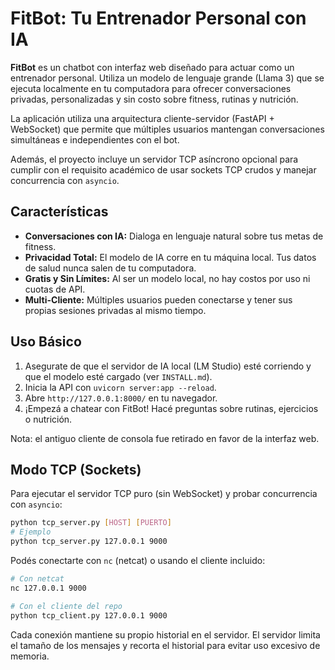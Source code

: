 # FitBot: Tu Entrenador Personal con IA

**FitBot** es un chatbot con interfaz web diseñado para actuar como un entrenador personal. Utiliza un modelo de lenguaje grande (Llama 3) que se ejecuta localmente en tu computadora para ofrecer conversaciones privadas, personalizadas y sin costo sobre fitness, rutinas y nutrición.

La aplicación utiliza una arquitectura cliente-servidor (FastAPI + WebSocket) que permite que múltiples usuarios mantengan conversaciones simultáneas e independientes con el bot.

Además, el proyecto incluye un servidor TCP asíncrono opcional para cumplir con el requisito académico de usar sockets TCP crudos y manejar concurrencia con `asyncio`.

## Características
- **Conversaciones con IA:** Dialoga en lenguaje natural sobre tus metas de fitness.
- **Privacidad Total:** El modelo de IA corre en tu máquina local. Tus datos de salud nunca salen de tu computadora.
- **Gratis y Sin Límites:** Al ser un modelo local, no hay costos por uso ni cuotas de API.
- **Multi-Cliente:** Múltiples usuarios pueden conectarse y tener sus propias sesiones privadas al mismo tiempo.

## Uso Básico
1.  Asegurate de que el servidor de IA local (LM Studio) esté corriendo y que el modelo esté cargado (ver `INSTALL.md`).
2.  Inicia la API con `uvicorn server:app --reload`.
3.  Abre `http://127.0.0.1:8000/` en tu navegador.
4.  ¡Empezá a chatear con FitBot! Hacé preguntas sobre rutinas, ejercicios o nutrición.

Nota: el antiguo cliente de consola fue retirado en favor de la interfaz web.

## Modo TCP (Sockets)
Para ejecutar el servidor TCP puro (sin WebSocket) y probar concurrencia con `asyncio`:

```bash
python tcp_server.py [HOST] [PUERTO]
# Ejemplo
python tcp_server.py 127.0.0.1 9000
```

Podés conectarte con `nc` (netcat) o usando el cliente incluido:

```bash
# Con netcat
nc 127.0.0.1 9000

# Con el cliente del repo
python tcp_client.py 127.0.0.1 9000
```

Cada conexión mantiene su propio historial en el servidor. El servidor limita el tamaño de los mensajes y recorta el historial para evitar uso excesivo de memoria.
